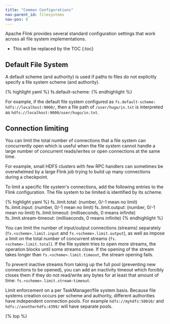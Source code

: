 ```yaml
---
title: "Common Configurations"
nav-parent_id: filesystems
nav-pos: 0
---
```

<!--
Licensed to the Apache Software Foundation (ASF) under one
or more contributor license agreements.  See the NOTICE file
distributed with this work for additional information
regarding copyright ownership.  The ASF licenses this file
to you under the Apache License, Version 2.0 (the
"License"); you may not use this file except in compliance
with the License.  You may obtain a copy of the License at

  http://www.apache.org/licenses/LICENSE-2.0

Unless required by applicable law or agreed to in writing,
software distributed under the License is distributed on an
"AS IS" BASIS, WITHOUT WARRANTIES OR CONDITIONS OF ANY
KIND, either express or implied.  See the License for the
specific language governing permissions and limitations
under the License.
-->

Apache Flink provides several standard configuration settings that work across all file system implementations. 

* This will be replaced by the TOC
{:toc}

## Default File System

A default scheme (and authority) is used if paths to files do not explicitly specify a file system scheme (and authority).

{% highlight yaml %}
fs.default-scheme: <default-fs>
{% endhighlight %}

For example, if the default file system configured as `fs.default-scheme: hdfs://localhost:9000/`, then a file path of
`/user/hugo/in.txt` is interpreted as `hdfs://localhost:9000/user/hugo/in.txt`.

## Connection limiting

You can limit the total number of connections that a file system can concurrently open which is useful when the file system cannot handle a large number
of concurrent reads/writes or open connections at the same time.

For example, small HDFS clusters with few RPC handlers can sometimes be overwhelmed by a large Flink job trying to build up many connections during a checkpoint.

To limit a specific file system's connections, add the following entries to the Flink configuration. The file system to be limited is identified by
its scheme.

{% highlight yaml %}
fs.<scheme>.limit.total: (number, 0/-1 mean no limit)
fs.<scheme>.limit.input: (number, 0/-1 mean no limit)
fs.<scheme>.limit.output: (number, 0/-1 mean no limit)
fs.<scheme>.limit.timeout: (milliseconds, 0 means infinite)
fs.<scheme>.limit.stream-timeout: (milliseconds, 0 means infinite)
{% endhighlight %}

You can limit the number of input/output connections (streams) separately (`fs.<scheme>.limit.input` and `fs.<scheme>.limit.output`), as well as impose a limit on
the total number of concurrent streams (`fs.<scheme>.limit.total`). If the file system tries to open more streams, the operation blocks until some streams close.
If the opening of the stream takes longer than `fs.<scheme>.limit.timeout`, the stream opening fails.

To prevent inactive streams from taking up the full pool (preventing new connections to be opened), you can add an inactivity timeout which forcibly closes them if they do not read/write any bytes for at least that amount of time: `fs.<scheme>.limit.stream-timeout`. 

Limit enforcement on a per TaskManager/file system basis.
Because file systems creation occurs per scheme and authority, different
authorities have independent connection pools. For example `hdfs://myhdfs:50010/` and `hdfs://anotherhdfs:4399/` will have separate pools.

{% top %}